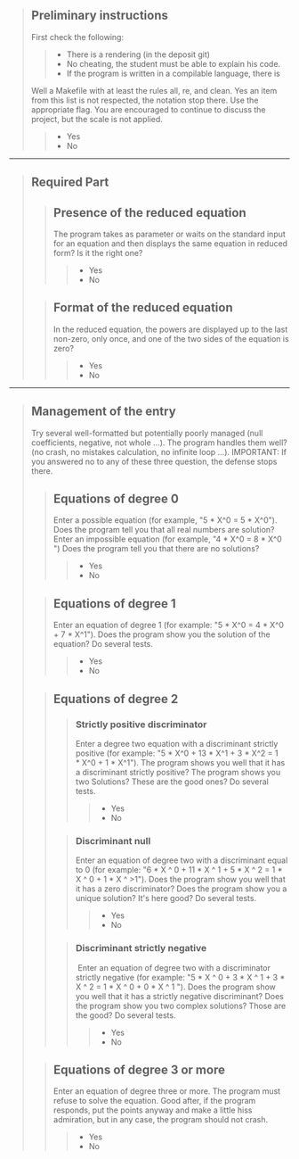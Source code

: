 >## Preliminary instructions
>
>First check the following:
>>- There is a rendering (in the deposit git)
>>- No cheating, the student must be able to explain his code.
>>- If the program is written in a compilable language, there is
>
>Well a Makefile with at least the rules all, re, and clean. Yes an item from this list is not respected, the notation stop there. Use the appropriate flag. You are encouraged to continue to discuss the project, but the scale is not applied.
>>- Yes
>>- No
---
>## Required Part
>>## Presence of the reduced equation
>>The program takes as parameter or waits on the standard input for an equation and then displays the same equation in reduced form?
>>Is it the right one?
>>>- Yes
>>>- No
>
>>## Format of the reduced equation
>>In the reduced equation, the powers are displayed up to
>>the last non-zero, only once, and one of the two sides
>of the equation is zero?
>>>- Yes
>>>- No
---
>## Management of the entry
>Try several well-formatted but potentially
>poorly managed (null coefficients, negative, not whole ...).
>The program handles them well? (no crash, no mistakes
>calculation, no infinite loop ...).
>IMPORTANT: If you answered no to any of these three
>question, the defense stops there.
>>## Equations of degree 0
>>Enter a possible equation (for example, "5 * X^0 = 5 * X^0").
>Does the program tell you that all real numbers are solution?
>Enter an impossible equation (for example, "4 * X^0 = 8 * X^0 ")
>Does the program tell you that there are no solutions?
>>>- Yes
>>>- No
>
>>## Equations of degree 1
>>Enter an equation of degree 1 (for example: "5 * X^0 = 4 * X^0 + 7 * X^1").
>Does the program show you the solution of the equation?
>Do several tests.
>>>- Yes
>>>- No
>
>>## Equations of degree 2
>>>### Strictly positive discriminator
>>>Enter a degree two equation with a discriminant strictly positive
>>>(for example: "5 * X^0 + 13 * X^1 + 3 * X^2 = 1 * X^0 + 1 * X^1").
>>>The program shows you well that it has a discriminant strictly positive?
>>>The program shows you two Solutions?
>>>These are the good ones?
>>>Do several tests.
>>>>- Yes
>>>>- No
>>
>>>### Discriminant null
>>>Enter an equation of degree two with a discriminant equal to 0
>>>(for example: "6 * X ^ 0 + 11 * X ^ 1 + 5 * X ^ 2 = 1 * X ^ 0 + 1 * X ^ >1").
>>>Does the program show you well that it has a zero discriminator?
>>>Does the program show you a unique solution?
>>>It's here good?
>>>Do several tests.
>>>>- Yes
>>>>- No
>>
>>>### Discriminant strictly negative
>>> Enter an equation of degree two with a discriminator strictly negative
>>>(for example: "5 * X ^ 0 + 3 * X ^ 1 + 3 * X ^ 2 = 1 * X ^ 0 + 0 * X ^ 1 ").
>>>Does the program show you well that it has a strictly negative discriminant?
>>>Does the program show you two complex solutions?
>>>Those are the good?
>>>Do several tests.
>>>>- Yes
>>>>- No
>
>>## Equations of degree 3 or more
>>Enter an equation of degree three or more.
>>The program must refuse to solve the equation.
>>Good after, if the program responds, put the points anyway and make a little hiss admiration, but in any case, the program should not crash.
>>>- Yes
>>>- No